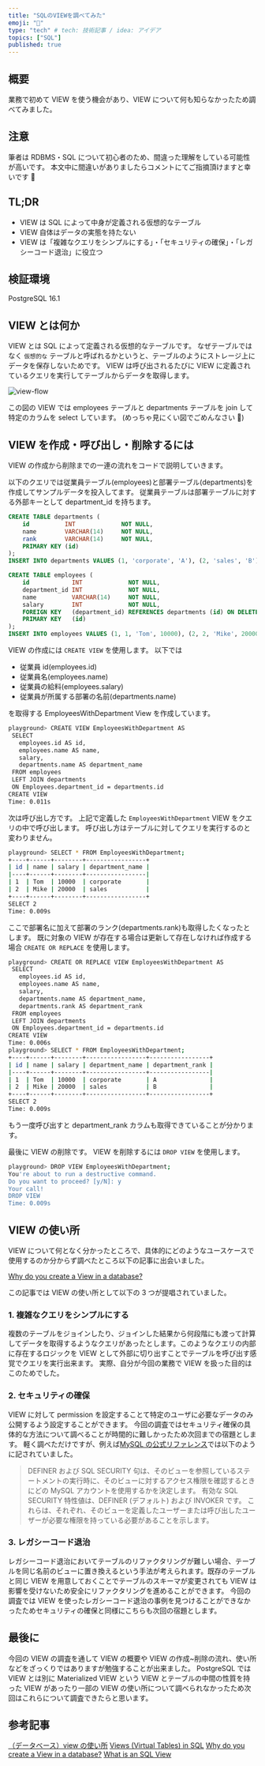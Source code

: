 ```yaml
---
title: "SQLのVIEWを調べてみた"
emoji: "🐷"
type: "tech" # tech: 技術記事 / idea: アイデア
topics: ["SQL"]
published: true
---
```


## 概要

業務で初めて VIEW を使う機会があり、VIEW について何も知らなかったため調べてみました。

## 注意

筆者は RDBMS・SQL について初心者のため、間違った理解をしている可能性が高いです。
本文中に間違いがありましたらコメントにてご指摘頂けますと幸いです 🙏

## TL;DR

- VIEW は SQL によって中身が定義される仮想的なテーブル
- VIEW 自体はデータの実態を持たない
- VIEW は「複雑なクエリをシンプルにする」・「セキュリティの確保」・「レガシーコード退治」に役立つ

## 検証環境

PostgreSQL 16.1

## VIEW とは何か

VIEW とは SQL によって定義される仮想的なテーブルです。
なぜテーブルではなく `仮想的な` テーブルと呼ばれるかというと、テーブルのようにストレージ上にデータを保存しないためです。
VIEW は呼び出されるたびに VIEW に定義されているクエリを実行してテーブルからデータを取得します。

![view-flow](/images/view-flow.jpg "view-flow")

この図の VIEW では employees テーブルと departments テーブルを join して特定のカラムを select しています。
(めっちゃ見にくい図でごめんなさい 🙏)

## VIEW を作成・呼び出し・削除するには

VIEW の作成から削除までの一連の流れをコードで説明していきます。

以下のクエリでは従業員テーブル(employees)と部署テーブル(departments)を作成してサンプルデータを投入してます。
従業員テーブルは部署テーブルに対する外部キーとして department_id を持ちます。

```sql
CREATE TABLE departments (
    id          INT             NOT NULL,
    name        VARCHAR(14)     NOT NULL,
    rank        VARCHAR(14)     NOT NULL,
    PRIMARY KEY (id)
);
INSERT INTO departments VALUES (1, 'corporate', 'A'), (2, 'sales', 'B');

CREATE TABLE employees (
    id            INT             NOT NULL,
    department_id INT             NOT NULL,
    name          VARCHAR(14)     NOT NULL,
    salary        INT             NOT NULL,
    FOREIGN KEY   (department_id) REFERENCES departments (id) ON DELETE CASCADE,
    PRIMARY KEY   (id)
);
INSERT INTO employees VALUES (1, 1, 'Tom', 10000), (2, 2, 'Mike', 20000);
```

VIEW の作成には `CREATE VIEW` を使用します。
以下では

- 従業員 id(employees.id)
- 従業員名(employees.name)
- 従業員の給料(employees.salary)
- 従業員が所属する部署の名前(departments.name)

を取得する EmployeesWithDepartment View を作成しています。

```bash
playground> CREATE VIEW EmployeesWithDepartment AS
 SELECT
   employees.id AS id,
   employees.name AS name,
   salary,
   departments.name AS department_name
 FROM employees
 LEFT JOIN departments
 ON Employees.department_id = departments.id
CREATE VIEW
Time: 0.011s
```

次は呼び出し方です。
上記で定義した `EmployeesWithDepartment` VIEW をクエリの中で呼び出します。
呼び出し方はテーブルに対してクエリを実行するのと変わりません。

```bash
playground> SELECT * FROM EmployeesWithDepartment;
+----+------+--------+-----------------+
| id | name | salary | department_name |
|----+------+--------+-----------------|
| 1  | Tom  | 10000  | corporate       |
| 2  | Mike | 20000  | sales           |
+----+------+--------+-----------------+
SELECT 2
Time: 0.009s
```

ここで部署名に加えて部署のランク(departments.rank)も取得したくなったとします。
既に対象の VIEW が存在する場合は更新して存在しなければ作成する場合 `CREATE OR REPLACE` を使用します。

```bash
playground> CREATE OR REPLACE VIEW EmployeesWithDepartment AS
 SELECT
   employees.id AS id,
   employees.name AS name,
   salary,
   departments.name AS department_name,
   departments.rank AS department_rank
 FROM employees
 LEFT JOIN departments
 ON Employees.department_id = departments.id
CREATE VIEW
Time: 0.006s
playground> SELECT * FROM EmployeesWithDepartment;
+----+------+--------+-----------------+-----------------+
| id | name | salary | department_name | department_rank |
|----+------+--------+-----------------+-----------------|
| 1  | Tom  | 10000  | corporate       | A               |
| 2  | Mike | 20000  | sales           | B               |
+----+------+--------+-----------------+-----------------+
SELECT 2
Time: 0.009s
```

もう一度呼び出すと department_rank カラムも取得できていることが分かります。

最後に VIEW の削除です。
VIEW を削除するには `DROP VIEW` を使用します。

```bash
playground> DROP VIEW EmployeesWithDepartment;
You're about to run a destructive command.
Do you want to proceed? [y/N]: y
Your call!
DROP VIEW
Time: 0.009s
```

## VIEW の使い所

VIEW について何となく分かったところで、具体的にどのようなユースケースで使用するのか分からず調べたところ以下の記事に出会いました。

[Why do you create a View in a database?](https://stackoverflow.com/questions/1278521/why-do-you-create-a-view-in-a-database)

この記事では VIEW の使い所として以下の 3 つが提唱されていました。

### 1. 複雑なクエリをシンプルにする

複数のテーブルをジョインしたり、ジョインした結果から何段階にも渡って計算してデータを取得するようなクエリがあったとします。このようなクエリの内部に存在するロジックを VIEW として外部に切り出すことでテーブルを呼び出す感覚でクエリを実行出来ます。
実際、自分が今回の業務で VIEW を扱った目的はこのためでした。

### 2. セキュリティの確保

VIEW に対して permission を設定することて特定のユーザに必要なデータのみ公開するよう設定することができます。
今回の調査ではセキュリティ確保の具体的な方法について調べることが時間的に難しかったため次回までの宿題とします。
軽く調べただけですが、例えば[MySQL の公式リファレンス](https://dev.mysql.com/doc/refman/8.0/ja/create-view.html)では以下のように記されていました。

> DEFINER および SQL SECURITY 句は、そのビューを参照しているステートメントの実行時に、そのビューに対するアクセス権限を確認するときにどの MySQL アカウントを使用するかを決定します。 有効な SQL SECURITY 特性値は、DEFINER (デフォルト) および INVOKER です。 これらは、それぞれ、そのビューを定義したユーザーまたは呼び出したユーザーが必要な権限を持っている必要があることを示します。

### 3. レガシーコード退治

レガシーコード退治においてテーブルのリファクタリングが難しい場合、テーブルを同じ名前のビューに置き換えるという手法が考えられます。既存のテーブルと同じ VIEW を用意しておくことでテーブルのスキーマが変更されても VIEW は影響を受けないため安全にリファクタリングを進めることができます。
今回の調査では VIEW を使ったレガシーコード退治の事例を見つけることができなかったためセキュリティの確保と同様にこちらも次回の宿題とします。

## 最後に

今回の VIEW の調査を通して VIEW の概要や VIEW の作成~削除の流れ、使い所などをざっくりではありますが勉強することが出来ました。
PostgreSQL では VIEW とは別に Materialized VIEW という VIEW とテーブルの中間の性質を持った VIEW があったり一部の VIEW の使い所について調べられなかったため次回はこれらについて調査できたらと思います。

## 参考記事

[（データベース）view の使い所](https://zenn.dev/praha/articles/480ab855916962)
[Views (Virtual Tables) in SQL](https://www.datacamp.com/tutorial/views-in-sql)
[Why do you create a View in a database?](https://stackoverflow.com/questions/1278521/why-do-you-create-a-view-in-a-database)
[What is an SQL View](https://learnsql.com/blog/sql-view/)
